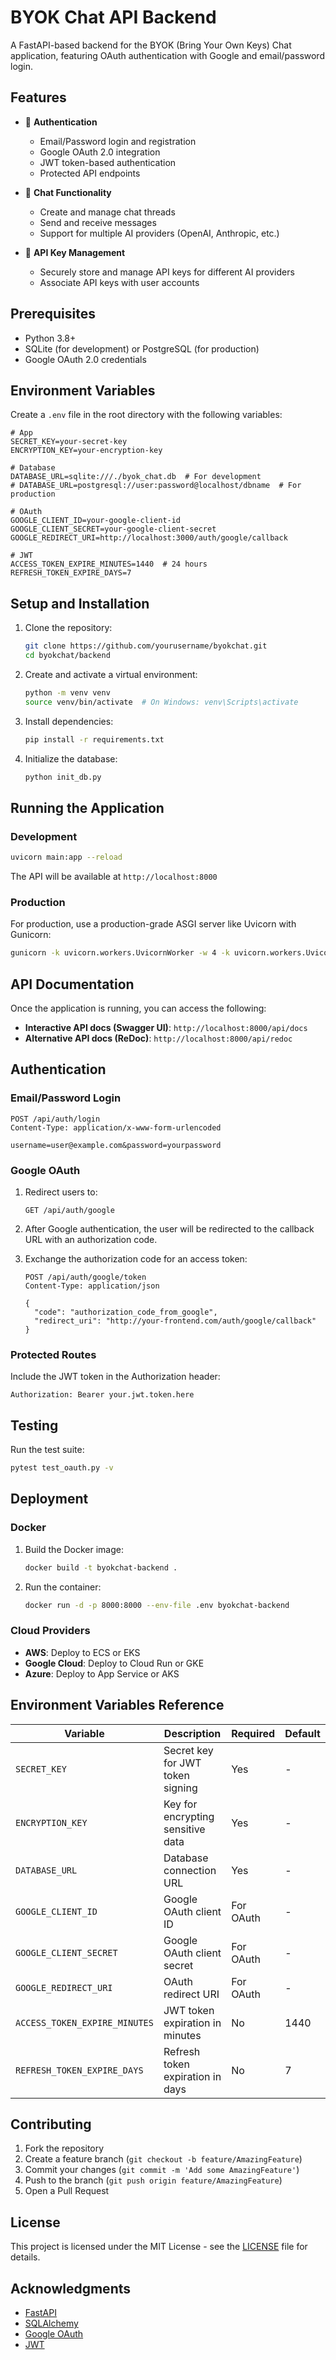 # BYOK Chat API Backend

A FastAPI-based backend for the BYOK (Bring Your Own Keys) Chat application, featuring OAuth authentication with Google and email/password login.

## Features

- 🔐 **Authentication**
  - Email/Password login and registration
  - Google OAuth 2.0 integration
  - JWT token-based authentication
  - Protected API endpoints

- 💬 **Chat Functionality**
  - Create and manage chat threads
  - Send and receive messages
  - Support for multiple AI providers (OpenAI, Anthropic, etc.)

- 🔑 **API Key Management**
  - Securely store and manage API keys for different AI providers
  - Associate API keys with user accounts

## Prerequisites

- Python 3.8+
- SQLite (for development) or PostgreSQL (for production)
- Google OAuth 2.0 credentials

## Environment Variables

Create a `.env` file in the root directory with the following variables:

```
# App
SECRET_KEY=your-secret-key
ENCRYPTION_KEY=your-encryption-key

# Database
DATABASE_URL=sqlite:///./byok_chat.db  # For development
# DATABASE_URL=postgresql://user:password@localhost/dbname  # For production

# OAuth
GOOGLE_CLIENT_ID=your-google-client-id
GOOGLE_CLIENT_SECRET=your-google-client-secret
GOOGLE_REDIRECT_URI=http://localhost:3000/auth/google/callback

# JWT
ACCESS_TOKEN_EXPIRE_MINUTES=1440  # 24 hours
REFRESH_TOKEN_EXPIRE_DAYS=7
```

## Setup and Installation

1. Clone the repository:
   ```bash
   git clone https://github.com/yourusername/byokchat.git
   cd byokchat/backend
   ```

2. Create and activate a virtual environment:
   ```bash
   python -m venv venv
   source venv/bin/activate  # On Windows: venv\Scripts\activate
   ```

3. Install dependencies:
   ```bash
   pip install -r requirements.txt
   ```

4. Initialize the database:
   ```bash
   python init_db.py
   ```

## Running the Application

### Development

```bash
uvicorn main:app --reload
```

The API will be available at `http://localhost:8000`

### Production

For production, use a production-grade ASGI server like Uvicorn with Gunicorn:

```bash
gunicorn -k uvicorn.workers.UvicornWorker -w 4 -k uvicorn.workers.UvicornWorker main:app
```

## API Documentation

Once the application is running, you can access the following:

- **Interactive API docs (Swagger UI)**: `http://localhost:8000/api/docs`
- **Alternative API docs (ReDoc)**: `http://localhost:8000/api/redoc`

## Authentication

### Email/Password Login

```http
POST /api/auth/login
Content-Type: application/x-www-form-urlencoded

username=user@example.com&password=yourpassword
```

### Google OAuth

1. Redirect users to: 
   ```
   GET /api/auth/google
   ```

2. After Google authentication, the user will be redirected to the callback URL with an authorization code.

3. Exchange the authorization code for an access token:
   ```http
   POST /api/auth/google/token
   Content-Type: application/json

   {
     "code": "authorization_code_from_google",
     "redirect_uri": "http://your-frontend.com/auth/google/callback"
   }
   ```

### Protected Routes

Include the JWT token in the Authorization header:
```
Authorization: Bearer your.jwt.token.here
```

## Testing

Run the test suite:

```bash
pytest test_oauth.py -v
```

## Deployment

### Docker

1. Build the Docker image:
   ```bash
   docker build -t byokchat-backend .
   ```

2. Run the container:
   ```bash
   docker run -d -p 8000:8000 --env-file .env byokchat-backend
   ```

### Cloud Providers

- **AWS**: Deploy to ECS or EKS
- **Google Cloud**: Deploy to Cloud Run or GKE
- **Azure**: Deploy to App Service or AKS

## Environment Variables Reference

| Variable | Description | Required | Default |
|----------|-------------|----------|---------|
| `SECRET_KEY` | Secret key for JWT token signing | Yes | - |
| `ENCRYPTION_KEY` | Key for encrypting sensitive data | Yes | - |
| `DATABASE_URL` | Database connection URL | Yes | - |
| `GOOGLE_CLIENT_ID` | Google OAuth client ID | For OAuth | - |
| `GOOGLE_CLIENT_SECRET` | Google OAuth client secret | For OAuth | - |
| `GOOGLE_REDIRECT_URI` | OAuth redirect URI | For OAuth | - |
| `ACCESS_TOKEN_EXPIRE_MINUTES` | JWT token expiration in minutes | No | 1440 |
| `REFRESH_TOKEN_EXPIRE_DAYS` | Refresh token expiration in days | No | 7 |

## Contributing

1. Fork the repository
2. Create a feature branch (`git checkout -b feature/AmazingFeature`)
3. Commit your changes (`git commit -m 'Add some AmazingFeature'`)
4. Push to the branch (`git push origin feature/AmazingFeature`)
5. Open a Pull Request

## License

This project is licensed under the MIT License - see the [LICENSE](LICENSE) file for details.

## Acknowledgments

- [FastAPI](https://fastapi.tiangolo.com/)
- [SQLAlchemy](https://www.sqlalchemy.org/)
- [Google OAuth](https://developers.google.com/identity/protocols/oauth2)
- [JWT](https://jwt.io/)